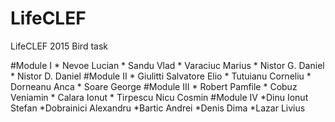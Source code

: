 # LifeCLEF
LifeCLEF 2015 Bird task

#Module I
	* Nevoe Lucian
	* Sandu Vlad
	* Varaciuc Marius
	* Nistor G. Daniel
	* Nistor D. Daniel
#Module II
	* Giulitti Salvatore Elio
	* Tutuianu Corneliu
	* Dorneanu Anca
	* Soare George
#Module III
	* Robert Pamfile
        * Cobuz Veniamin
        * Calara Ionut
        * Tirpescu Nicu Cosmin
#Module IV
	*Dinu Ionut Stefan
	*Dobrainici Alexandru
	*Bartic Andrei
	*Denis Dima
	*Lazar Livius
